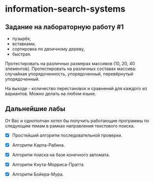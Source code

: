 # information-search-systems

## Задание на лабораторную работу #1 

* пузырёк, 
* вставками, 
* сортировка по двоичному дереву, 
* быстрая.

Протестировать на различных размерах массивов (10, 20, 40 элементов). Протестировать на различных составах массива: случайная упорядоченность, упорядоченный, перевёрнутый упорядоченный.

На выходе - количество перестановок и сравнений для каждого из вариантов.
Можно делать на любом языке.

## Дальнейшие лабы

От Вас и однополчан хотел бы получить работающие программы по следующим темам в рамках направления текстового поиска.
 
* [x] Простейший алгоритм последовательной проверки.

* [x] Алгоритм Карпа-Рабина.

* [x] Алгоритм поиска на базе конечного автомата.

* [x] Алгоритм Кнута-Морриса-Пратта

* [x] Алгоритм Бойера-Мура.